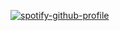 [![spotify-github-profile](https://spotify-github-profile.kittinanx.com/api/view?uid=g1hyl7s47q8s1hpeq5b1p9bjy&cover_image=true&theme=natemoo-re&show_offline=true&background_color=121212&interchange=false&bar_color=563357&bar_color_cover=false)](https://github.com/kittinan/spotify-github-profile)


 



